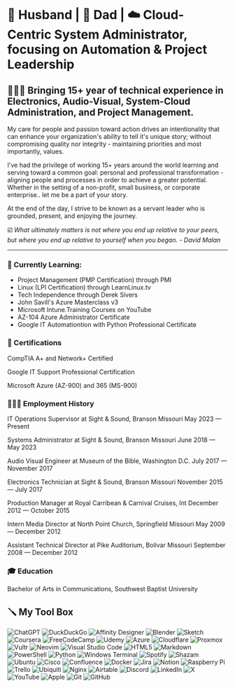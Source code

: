 # 💎 Husband | 🧢 Dad | ☁️ Cloud-Centric System Administrator, focusing on Automation & Project Leadership

## 🧑🏻‍💻 Bringing 15+ year of technical experience in Electronics, Audio-Visual, System-Cloud Administration, and Project Management. 

My care for people and passion toward action drives an intentionality that can enhance your organization's ability to tell it's unique story; without compromising quality nor integrity - maintaining priorities and most importantly, values. 

I've had the privilege of working 15+ years around the world learning and serving toward a common goal: personal and professional transformation - aligning people and processes in order to achieve a greater potential. Whether in the setting of a non-profit, small business, or corporate enterprise.. let me be a part of your story. 

At the end of the day, I strive to be known as a servant leader who is grounded, present, and enjoying the journey. 

☑️ *What ultimately matters is not where you end up relative to your peers, but where you end up relative to yourself when you began. - David Malan*

---

### 📖 Currently Learning: 

- Project Management (PMP Certification) through PMI
- Linux (LPI Certification) through LearnLinux.tv
- Tech Independence through Derek Sivers
- John Savill's Azure Masterclass v3
- Microsoft Intune.Training Courses on YouTube
- AZ-104 Azure Administrator Certificate
- Google IT Automationtion with Python Professional Certificate

### 🔌 Certifications 

CompTIA A+ and Network+ Certified 

Google IT Support Professional Certification 

Microsoft Azure (AZ-900) and 365 (MS-900) 

### 👷🏻‍♂️ Employment History 

IT Operations Supervisor at Sight & Sound, Branson Missouri May 2023 — Present 

Systems Administrator at Sight & Sound, Branson Missouri June 2018 — May 2023 

Audio Visual Engineer at Museum of the Bible, Washington D.C. July 2017 — November 2017 

Electronics Technician at Sight & Sound, Branson Missouri November 2015 — July 2017 

Production Manager at Royal Carribean & Carnival Cruises, Int December 2012 — October 2015 

Intern Media Director at North Point Church, Springfield Missouri May 2009 — December 2012 

Assistant Technical Director at Pike Auditorium, Bolivar Missouri September 2008 — December 2012 

### 🎓 Education 

Bachelor of Arts in Communications, Southwest Baptist University

## 🪛 My Tool Box

![ChatGPT](https://img.shields.io/badge/chatGPT-74aa9c?style=for-the-badge&logo=openai&logoColor=white)
![DuckDuckGo](https://img.shields.io/badge/duckduckgo-de5833?style=for-the-badge&logo=duckduckgo&logoColor=white)
![Affinity Designer](https://img.shields.io/badge/affinity%20desginer-%231B72BE.svg?style=for-the-badge&logo=affinity-designer&logoColor=white)
![Blender](https://img.shields.io/badge/blender-%23F5792A.svg?style=for-the-badge&logo=blender&logoColor=white)
![Sketch](https://img.shields.io/badge/Sketch-FFB387?style=for-the-badge&logo=sketch&logoColor=black)
![Coursera](https://img.shields.io/badge/Coursera-%230056D2.svg?style=for-the-badge&logo=Coursera&logoColor=white)
![FreeCodeCamp](https://img.shields.io/badge/Freecodecamp-%23123.svg?&style=for-the-badge&logo=freecodecamp&logoColor=green)
![Udemy](https://img.shields.io/badge/Udemy-A435F0?style=for-the-badge&logo=Udemy&logoColor=white)
![Azure](https://img.shields.io/badge/azure-%230072C6.svg?style=for-the-badge&logo=microsoftazure&logoColor=white)
![Cloudflare](https://img.shields.io/badge/Cloudflare-F38020?style=for-the-badge&logo=Cloudflare&logoColor=white)
![Proxmox](https://img.shields.io/badge/proxmox-proxmox?style=for-the-badge&logo=proxmox&logoColor=%23E57000&labelColor=%232b2a33&color=%232b2a33)
![Vultr](https://img.shields.io/badge/Vultr-007BFC.svg?style=for-the-badge&logo=vultr)
![Neovim](https://img.shields.io/badge/NeoVim-%2357A143.svg?&style=for-the-badge&logo=neovim&logoColor=white)
![Visual Studio Code](https://img.shields.io/badge/Visual%20Studio%20Code-0078d7.svg?style=for-the-badge&logo=visual-studio-code&logoColor=white)
![HTML5](https://img.shields.io/badge/html5-%23E34F26.svg?style=for-the-badge&logo=html5&logoColor=white)
![Markdown](https://img.shields.io/badge/markdown-%23000000.svg?style=for-the-badge&logo=markdown&logoColor=white)
![PowerShell](https://img.shields.io/badge/PowerShell-%235391FE.svg?style=for-the-badge&logo=powershell&logoColor=white)
![Python](https://img.shields.io/badge/python-3670A0?style=for-the-badge&logo=python&logoColor=ffdd54)
![Windows Terminal](https://img.shields.io/badge/Windows%20Terminal-%234D4D4D.svg?style=for-the-badge&logo=windows-terminal&logoColor=white)
![Spotify](https://img.shields.io/badge/Spotify-1ED760?style=for-the-badge&logo=spotify&logoColor=white)
![Shazam](https://img.shields.io/badge/shazam-1476FE?style=for-the-badge&logo=shazam&logoColor=white)
![Ubuntu](https://img.shields.io/badge/Ubuntu-E95420?style=for-the-badge&logo=ubuntu&logoColor=white)
![Cisco](https://img.shields.io/badge/cisco-%23049fd9.svg?style=for-the-badge&logo=cisco&logoColor=black)
![Confluence](https://img.shields.io/badge/confluence-%23172BF4.svg?style=for-the-badge&logo=confluence&logoColor=white)
![Docker](https://img.shields.io/badge/docker-%230db7ed.svg?style=for-the-badge&logo=docker&logoColor=white)
![Jira](https://img.shields.io/badge/jira-%230A0FFF.svg?style=for-the-badge&logo=jira&logoColor=white)
![Notion](https://img.shields.io/badge/Notion-%23000000.svg?style=for-the-badge&logo=notion&logoColor=white)
![Raspberry Pi](https://img.shields.io/badge/-Raspberry_Pi-C51A4A?style=for-the-badge&logo=Raspberry-Pi)
![Trello](https://img.shields.io/badge/Trello-%23026AA7.svg?style=for-the-badge&logo=Trello&logoColor=white)
![Ubiquiti](https://img.shields.io/badge/ubiquiti-%230559C9.svg?style=for-the-badge&logo=ubiquiti&logoColor=white)
![Nginx](https://img.shields.io/badge/nginx-%23009639.svg?style=for-the-badge&logo=nginx&logoColor=white)
![Airtable](https://img.shields.io/badge/Airtable-18BFFF?style=for-the-badge&logo=Airtable&logoColor=white)
![Discord](https://img.shields.io/badge/Discord-%235865F2.svg?style=for-the-badge&logo=discord&logoColor=white)
![LinkedIn](https://img.shields.io/badge/linkedin-%230077B5.svg?style=for-the-badge&logo=linkedin&logoColor=white)
![X](https://img.shields.io/badge/X-%23000000.svg?style=for-the-badge&logo=X&logoColor=white)
![YouTube](https://img.shields.io/badge/YouTube-%23FF0000.svg?style=for-the-badge&logo=YouTube&logoColor=white)
![Apple](https://img.shields.io/badge/Apple-%23000000.svg?style=for-the-badge&logo=apple&logoColor=white)
![Git](https://img.shields.io/badge/git-%23F05033.svg?style=for-the-badge&logo=git&logoColor=white)
![GitHub](https://img.shields.io/badge/github-%23121011.svg?style=for-the-badge&logo=github&logoColor=white)

<!--
**jonriggert/jonriggert** is a ✨ _special_ ✨ repository because its `README.md` (this file) appears on your GitHub profile.

Here are some ideas to get you started:

- 🔭 I’m currently working on ...
- 🌱 I’m currently learning ...
- 👯 I’m looking to collaborate on ...
- 🤔 I’m looking for help with ...
- 💬 Ask me about ...
- 📫 How to reach me: ...
- 😄 Pronouns: ...
- ⚡ Fun fact: ...
-->
